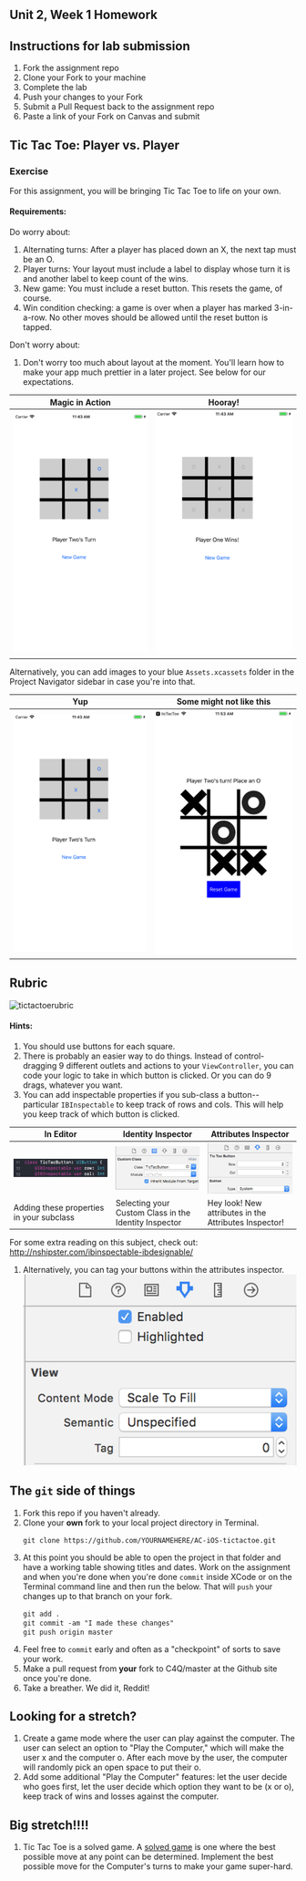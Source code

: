 ## Unit 2, Week 1 Homework

## Instructions for lab submission 

1. Fork the assignment repo
1. Clone your Fork to your machine
1. Complete the lab
1. Push your changes to your Fork
1. Submit a Pull Request back to the assignment repo
1. Paste a link of your Fork on Canvas and submit

## Tic Tac Toe: Player vs. Player
### Exercise

For this assignment, you will be bringing Tic Tac Toe to life on your own.

#### Requirements:

Do worry about:
1. Alternating turns: After a player has placed down an X, the next tap must be an O.
1. Player turns: Your layout must include a label to display whose turn it is and another label to keep count of the wins.
1. New game: You must include a reset button. This resets the game, of course.
1. Win condition checking: a game is over when a player has marked 3-in-a-row. No other moves should be allowed until the reset button is tapped.

Don't worry about:
1. Don't worry too much about layout at the moment. You'll learn how to make your app much prettier in a later project. See below for our expectations.

Magic in Action|Hooray!
---|---
![Smooth moves](Images/player-two-turn.png)|![Yay](Images/player-one-wins.png)


Alternatively, you can add images to your blue ```Assets.xcassets``` folder in the Project Navigator sidebar in case you're into that.

Yup|Some might not like this
---|---
![Smooth moves](Images/player-two-turn.png)|![Yay](Images/player-two-turn-1.png)


## Rubric

![tictactoerubric](./Images/tictactoerubric.png)

#### Hints:

1. You should use buttons for each square.
1. There is probably an easier way to do things. Instead of control-dragging 9 different outlets and actions to your ```ViewController```, you can code your logic to take in which button is clicked. Or you can do 9 drags, whatever you want.
1. You can add inspectable properties if you sub-class a button-- particular `IBInspectable` to keep track of rows and cols. This will help you keep track of which button is clicked. 

In Editor|Identity Inspector|Attributes Inspector
---|---|---
![In Editor](Images/ibinspectable.png)|![Identity Inspector](Images/customclass.png)|![Attributes Inspector](Images/rowcol.png)
Adding these properties in your subclass|Selecting your Custom Class in the Identity Inspector|Hey look! New attributes in the Attributes Inspector!

For some extra reading on this subject, check out: http://nshipster.com/ibinspectable-ibdesignable/

1. Alternatively, you can tag your buttons within the attributes inspector.
![screenshot](Images/tagging.png)


## The ```git``` side of things

1. Fork this repo if you haven't already.
1. Clone your **own** fork to your local project directory in Terminal.
	```
	git clone https://github.com/YOURNAMEHERE/AC-iOS-tictactoe.git
	```
1. At this point you should be able to open the project in that folder and have a working table showing titles and dates. Work on the assignment and when you're done when you're done `commit` inside XCode or on the Terminal command line and then run the below. That will `push` your changes up to that branch on your fork. 
	```
	git add .
	git commit -am "I made these changes"
	git push origin master
	```
1. Feel free to `commit` early and often as a "checkpoint" of sorts to save your work.
1. Make a pull request from **your** fork to C4Q/master at the Github site once you're done.
1. Take a breather. We did it, Reddit!

## Looking for a stretch?

1. Create a game mode where the user can play against the computer. The user can select an option to "Play the Computer," which will make the user x and the computer o. After each move by the user, the computer will randomly pick an open space to put their o.
1. Add some additional "Play the Computer" features: let the user decide who goes first, let the user decide which option they want to be (x or o), keep track of wins and losses against the computer.

## Big stretch!!!!

1. Tic Tac Toe is a solved game. A [solved game](https://en.wikipedia.org/wiki/Solved_game) is one where the best possible move at any point can be determined. Implement the best possible move for the Computer's turns to make your game super-hard.
